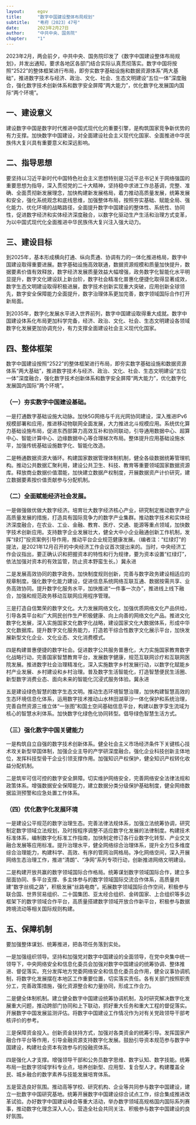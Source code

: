 ```yaml
---
layout: 	egov
title: 	    "数字中国建设整体布局规划"
subtitle: 	"粤府〔2023〕47号"
date: 		2023年2月27日
author: 	"中共中央、国务院"
chapter: 	"1"
---
```


2023年2月，两会前夕，中共中央、国务院印发了《数字中国建设整体布局规划》，并发出通知，要求各地区各部门结合实际认真贯彻落实。数字中国将按照“2522”的整体框架进行布局，即夯实数字基础设施和数据资源体系“两大基础”，推进数字技术与经济、政治、文化、社会、生态文明建设“五位一体”深度融合，强化数字技术创新体系和数字安全屏障“两大能力”，优化数字化发展国内国际“两个环境”。

## 一、建设意义
建设数字中国是数字时代推进中国式现代化的重要引擎，是构筑国家竞争新优势的有力支撑。加快数字中国建设，对全面建设社会主义现代化国家、全面推进中华民族伟大复兴具有重要意义和深远影响。

## 二、指导思想
要坚持以习近平新时代中国特色社会主义思想特别是习近平总书记关于网络强国的重要思想为指导，深入贯彻党的二十大精神，坚持稳中求进工作总基调，完整、准确、全面贯彻新发展理念，加快构建新发展格局，着力推动高质量发展，统筹发展和安全，强化系统观念和底线思维，加强整体布局，按照夯实基础、赋能全局、强化能力、优化环境的战略路径，全面提升数字中国建设的整体性、系统性、协同性，促进数字经济和实体经济深度融合，以数字化驱动生产生活和治理方式变革，为以中国式现代化全面推进中华民族伟大复兴注入强大动力。

## 三、建设目标
到2025年，基本形成横向打通、纵向贯通、协调有力的一体化推进格局，数字中国建设取得重要进展。数字基础设施高效联通，数据资源规模和质量加快提升，数据要素价值有效释放，数字经济发展质量效益大幅增强，政务数字化智能化水平明显提升，数字文化建设跃上新台阶，数字社会精准化普惠化便捷化取得显著成效，数字生态文明建设取得积极进展，数字技术创新实现重大突破，应用创新全球领先，数字安全保障能力全面提升，数字治理体系更加完善，数字领域国际合作打开新局面。

到2035年，数字化发展水平进入世界前列，数字中国建设取得重大成就。数字中国建设体系化布局更加科学完备，经济、政治、文化、社会、生态文明建设各领域数字化发展更加协调充分，有力支撑全面建设社会主义现代化国家。

## 四、整体框架


数字中国建设按照“2522”的整体框架进行布局，即夯实数字基础设施和数据资源体系“两大基础”，推进数字技术与经济、政治、文化、社会、生态文明建设“五位一体”深度融合，强化数字技术创新体系和数字安全屏障“两大能力”，优化数字化发展国内国际“两个环境”。

### （一）夯实数字中国建设基础。

一是打通数字基础设施大动脉。加快5G网络与千兆光网协同建设，深入推进IPv6规模部署和应用，推进移动物联网全面发展，大力推进北斗规模应用。系统优化算力基础设施布局，促进东西部算力高效互补和协同联动，引导通用数据中心、超算中心、智能计算中心、边缘数据中心等合理梯次布局。整体提升应用基础设施水平，加强传统基础设施数字化、智能化改造。

二是畅通数据资源大循环。构建国家数据管理体制机制，健全各级数据统筹管理机构。推动公共数据汇聚利用，建设公共卫生、科技、教育等重要领域国家数据资源库。释放商业数据价值潜能，加快建立数据产权制度，开展数据资产计价研究，建立数据要素按价值贡献参与分配机制。

### （二）全面赋能经济社会发展。

一是做强做优做大数字经济。培育壮大数字经济核心产业，研究制定推动数字产业高质量发展的措施，打造具有国际竞争力的数字产业集群。推动数字技术和实体经济深度融合，在农业、工业、金融、教育、医疗、交通、能源等重点领域，加快数字技术创新应用。支持数字企业发展壮大，健全大中小企业融通创新工作机制，发挥“绿灯”投资案例引导作用，推动平台企业规范健康发展。（编者注：“红绿灯”的提法，是2021年12月召开的中央经济工作会议首次提出来的。当时，中央经济工作会议指出，要正确认识和把握资本的特性和行为规律，要为资本设置“红绿灯”，依法加强对资本的有效监管，防止资本野蛮生长。）冀永进

二是发展高效协同的数字政务。加快制度规则创新，完善与数字政务建设相适应的规章制度。强化数字化能力建设，促进信息系统网络互联互通、数据按需共享、业务高效协同。提升数字化服务水平，加快推进“一件事一次办”，推进线上线下融合，加强和规范政务移动互联网应用程序管理。

三是打造自信繁荣的数字文化。大力发展网络文化，加强优质网络文化产品供给，引导各类平台和广大网民创作生产积极健康、向上向善的网络文化产品。推进文化数字化发展，深入实施国家文化数字化战略，建设国家文化大数据体系，形成中华文化数据库。提升数字文化服务能力，打造若干综合性数字文化展示平台，加快发展新型文化企业、文化业态、文化消费模式。

四是构建普惠便捷的数字社会。促进数字公共服务普惠化，大力实施国家教育数字化战略行动，完善国家智慧教育平台，发展数字健康，规范互联网诊疗和互联网医院发展。推进数字社会治理精准化，深入实施数字乡村发展行动，以数字化赋能乡村产业发展、乡村建设和乡村治理。普及数字生活智能化，打造智慧便民生活圈、新型数字消费业态、面向未来的智能化沉浸式服务体验。冀永进

五是建设绿色智慧的数字生态文明。推动生态环境智慧治理，加快构建智慧高效的生态环境信息化体系，运用数字技术推动山水林田湖草沙一体化保护和系统治理，完善自然资源三维立体“一张图”和国土空间基础信息平台，构建以数字孪生流域为核心的智慧水利体系。加快数字化绿色化协同转型。倡导绿色智慧生活方式。

### （三）强化数字中国关键能力
一是构筑自立自强的数字技术创新体系。健全社会主义市场经济条件下关键核心技术攻关新型举国体制，加强企业主导的产学研深度融合。强化企业科技创新主体地位，发挥科技型骨干企业引领支撑作用。加强知识产权保护，健全知识产权转化收益分配机制。

二是筑牢可信可控的数字安全屏障。切实维护网络安全，完善网络安全法律法规和政策体系。增强数据安全保障能力，建立数据分类分级保护基础制度，健全网络数据监测预警和应急处置工作体系。

### （四）优化数字化发展环境
一是建设公平规范的数字治理生态。完善法律法规体系，加强立法统筹协调，研究制定数字领域立法规划，及时按程序调整不适应数字化发展的法律制度。构建技术标准体系，编制数字化标准工作指南，加快制定修订各行业数字化转型、产业交叉融合发展等应用标准。提升治理水平，健全网络综合治理体系，提升全方位多维度综合治理能力，构建科学、高效、有序的管网治网格局。净化网络空间，深入开展网络生态治理工作，推进“清朗”、“净网”系列专项行动，创新推进网络文明建设。

二是构建开放共赢的数字领域国际合作格局。统筹谋划数字领域国际合作，建立多层面协同、多平台支撑、多主体参与的数字领域国际交流合作体系，高质量共建“数字丝绸之路”，积极发展“丝路电商”。拓展数字领域国际合作空间，积极参与联合国、世界贸易组织、二十国集团、亚太经合组织、金砖国家、上合组织等多边框架下的数字领域合作平台，高质量搭建数字领域开放合作新平台，积极参与数据跨境流动等相关国际规则构建。

## 五、保障机制
要加强整体谋划、统筹推进，把各项任务落到实处。

一是加强组织领导。坚持和加强党对数字中国建设的全面领导，在党中央集中统一领导下，中央网络安全和信息化委员会加强对数字中国建设的统筹协调、整体推进、督促落实。充分发挥地方党委网络安全和信息化委员会作用，健全议事协调机制，将数字化发展摆在本地区工作重要位置，切实落实责任。各有关部门按照职责分工，完善政策措施，强化资源整合和力量协同，形成工作合力。

二是健全体制机制。建立健全数字中国建设统筹协调机制，及时研究解决数字化发展重大问题，推动跨部门协同和上下联动，抓好重大任务和重大工程的督促落实。开展数字中国发展监测评估。将数字中国建设工作情况作为对有关党政领导干部考核评价的参考。

三是保障资金投入。创新资金扶持方式，加强对各类资金的统筹引导。发挥国家产融合作平台等作用，引导金融资源支持数字化发展。鼓励引导资本规范参与数字中国建设，构建社会资本有效参与的投融资体系。

四是强化人才支撑。增强领导干部和公务员数字思维、数字认知、数字技能。统筹布局一批数字领域学科专业点，培养创新型、应用型、复合型人才。构建覆盖全民、城乡融合的数字素养与技能发展培育体系。

五是营造良好氛围。推动高等学校、研究机构、企业等共同参与数字中国建设，建立一批数字中国研究基地。统筹开展数字中国建设综合试点工作，综合集成推进改革试验。办好数字中国建设峰会等重大活动，举办数字领域高规格国内国际系列赛事，推动数字化理念深入人心，营造全社会共同关注、积极参与数字中国建设的良好氛围。